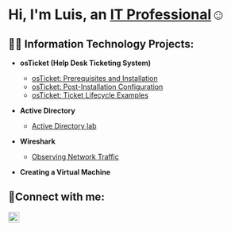 <h1>Hi, I'm Luis, an <a href=https://www.linkedin.com/in/luis-torres-a962ab279/>IT Professional</a>☺</h1>

<h2>👨‍💻 Information Technology Projects:</h2>

- <b>osTicket (Help Desk Ticketing System)</b>
  - [osTicket: Prerequisites and Installation](https://github.com/LuisTorres262/osticket-prereqs)
  - [osTicket: Post-Installation Configuration](https://github.com/joshmadakorcc/post-install-config)
  - [osTicket: Ticket Lifecycle Examples](https://github.com/joshmadakorcc/ticket-lifecycle)
- <b>Active Directory</b>
  - [Active Directory lab](https://github.com/LuisTorres262/Active-Directory-Lab)
- <b>Wireshark</b>
  - [Observing Network Traffic](https://github.com/LuisTorres262/Wireshark-Lab)
 
- <b>Creating a Virtual Machine

<h2>🤳Connect with me:</h2>

[<img align="left" alt="Josh | LinkedIn" width="22px" src="https://cdn.jsdelivr.net/npm/simple-icons@v3/icons/linkedin.svg" />][linkedin]


[linkedin]: https://www.linkedin.com/in/luis-torres-a962ab279/

